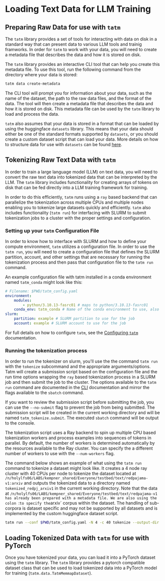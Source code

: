 # Loading Text Data for LLM Training

## Preparing Raw Data for use with `tatm`

The `tatm` library provides a set of tools for interacting with data on disk in a standard way that can present
data to various LLM tools and trainig framworks. In order for `tatm` to work with your data, you will need to
create a metadata file that describes the data and how it is stored on disk. 

The `tatm` library provides an interactive CLI tool that can help you create this metadata file. To use this tool,
run the following command from the directory where your data is stored:

```bash
tatm data create-metadata
```

The CLI tool will prompt you for information about your data, such as the name of the dataset, the path to the
raw data files, and the format of the data. The tool will then create a metadata file that describes the data
and how it is stored on disk. This metadata file can be used by the `tatm` library to load and process the data.

`tatm` also assumes that your data is stored in a format that can be loaded by using the huggingface `datasets`
library. This means that your data should either be one of the standard formats supported by `datasets`, or you
should create a custom dataset script that can load your data. More details on how to structure data for use
with `datasets` can be found [here](https://huggingface.co/docs/datasets/en/loading).

## Tokenizing Raw Text Data with `tatm`

In order to train a large language model (LLM) on text data, you will need to convert the raw text data into
tokenized data that can be interpreted by the LLM. The `tatm` library includes functionality for creating 
arrays of tokens on disk that can be fed directly into a LLM training framework for training.

In order to do this efficiently, `tatm` runs using a `ray` based backend that can parallelize the tokenization
across multiple CPUs and multiple nodes enabling you to tokenize large datasets quickly and efficiently. `tatm` also
includes functionality (`tatm run`) for interfacing with SLURM to submit tokenization jobs to a cluster with the proper settings
and configuration.

### Setting up your `tatm` Configuration File

In order to know how to interface with SLURM and how to define your compute environment, `tatm` utilizes a configuration
file. In order to use the `tatm run`, you will need to create a configuration file that defines the SLURM partition, account,
and other settings that are necessary for running the tokenization process and then pass that configuration file to the `tatm run` command.

An example configuration file with tatm installed in a conda environment named `tatm_conda` might look like this:

```yaml
# Filename: $PWD/tatm_config.yaml
environment:
    modules:
        - python/3.10.13-fasrc01 # maps to python/3.10.13-fasrc01
    conda_env: tatm_conda # Name of the conda environment to use, also works with full paths to the conda environment
slurm:
    partition: example # SLURM partition to use for the job
    account: example # SLURM account to use for the job
```

For full details on how to configure `tatm`, see the [Configuring `tatm`](config.md) documentation.

### Running the tokenization process

In order to run the tokenizer on slurm, you'll use the the command `tatm run` with the `tokenize` subcommand and the 
appropriate arguments/options. Tatm will create a submission script based on the configuration file and the run time options
wrapping the `ray` based tokenization process in a SLURM job and then submit the job to the cluster. The options available
to the `tatm run` command are documented in the [CLI](cli.md) documentation and mirror the flags available to the `sbatch` command.

If you want to review the submission script before submitting the job, you can use the `--no-submit` flag to prevent the job from being submitted.
The submission script will be created in the current working directory and will be named `tatm_tokenize.submit`. The executed `sbatch` command will be output to the console.

The tokenization script uses a Ray backend to spin up multiple CPU based tokenization workers and process examples into sequences of tokens in parallel. By default, the number of
workers is determined automatically by the resources available to the Ray cluster. You can specify the a different number of workers to use with the `--num-workers` flag. 

The command below shows an example of what using the `tatm run` command to tokenize a dataset might look like. It creates a 4 node ray cluster with 40 CPUs per node
to tokenize the dataset located at `/n/holylfs06/LABS/kempner_shared/Everyone/testbed/text/redpajama-v1:arxiv` and outputs the tokenized data to a directory named `tokenized_redpj_arxiv1` 
in the current working directory. Note that the data at `/n/holylfs06/LABS/kempner_shared/Everyone/testbed/text/redpajama-v1 has already been prepared with a metadata file. We are also
using the colon `:` to specify the `arxiv` corpus within the dataset. The handling of sub-corpora is dataset specific and may not be supported by all datasets and is implemented by the
custom huggingface dataset script.
```bash
tatm run --conf $PWD/tatm_config.yaml -N 4 -c 40 tokenize --output-dir $PWD/tokenized_redpj_arxiv /n/holylfs06/LABS/kempner_shared/Everyone/testbed/text/redpajama-v1:arxiv
```

## Loading Tokenized Data with `tatm` for use with PyTorch

Once you have tokenized your data, you can load it into a PyTorch dataset using the `tatm` library. The `tatm` library
provides a pytorch compatible dataset class that can be used to load tokenized data into a PyTorch model for training
(`tatm.data.TatmMemmapDataset`).